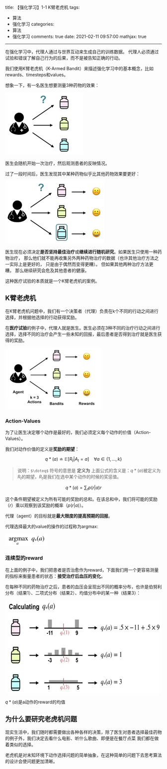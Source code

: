 title: 【强化学习】1-1 K臂老虎机
tags:
  - 算法
  - 强化学习
categories:
  - 算法
  - 强化学习
comments: true
date: 2021-02-11 09:57:00
mathjax: true
---

在强化学习中，代理人通过与世界互动来生成自己的训练数据。 代理人必须通过试验和错误了解自己行为的后果，而不是被告知正确的行动。 

我们使用K臂老虎机（K-Armed Bandit）来描述强化学习中的基本概念，比如rewards、timesteps和values。

想象一下，有一名医生想要测量3种药物的效果：

<img src="/img/rl_21_02_11/01.png" height=200 />

医生会随机开始一次治疗，然后观测患者的反映情况。

过了一段时间后，医生发现其中某种药物似乎比其他药物效果要更好：

<img src="/img/rl_21_02_11/02.png" height=200 />

医生现在必须决定**是否坚持最佳治疗**或**继续进行随机研究**。如果医生只使用一种药物治疗， 那么他们就不能再收集另外两种药物治疗的数据（也许其他治疗方法之一实际上是更好的， 只是由于偶然而变得更糟）。 但如果其他两种治疗方法更糟， 那么继续研究会危及其他患者的健康。 

这种医疗试验的本质就是一个K臂老虎机的案例。

## K臂老虎机

在K臂老虎机问题中，我们有一个决策者（代理）负责在k个不同的行动之间进行选择，并根据他选择的行动获得奖励。

在**医疗试验**的例子中，代理人就是医生。医生必须在3种不同的治疗行动之间进行选择，选择不同的治疗会产生一些未知的回报，最后患者是否得到治疗就是医生获得的奖励。

<img src="/img/rl_21_02_11/03.png" height=200 />

### Action-Values

为了让医生决定哪个动作是最好的，我们必须定义每个动作的价值（Action-Values）。

我们对动作价值的定义是**奖励的期望**：

$$
q*(a) \doteq \mathbb{E}[R_t|A_t=a] 
\ \ \ \  \forall a \in \{1, ..., k\}
$$

> 说明：`$\doteq$` 符号的意思是 **定义为**
> 上面公式的含义是：$q*(a)$被定义为$R_t$的期望，$R_t$是我们在选中某个动作的时候的奖惩值。

$$
q*(a) = \sum_r p(r|a) r
$$

这个条件期望被定义为所有可能的奖励的总和。在该总和中，我们将可能的奖励（$r$）乘以观察到该奖励的概率（$p(r|a)$）。

代理（agent）的目标就是**最大限度的提高预期的回报**。

代理选择最大的value的操作的过程称为argmax:

<img src="/img/rl_21_02_11/04.png" height=40 />

### 连续型的reward

在上面的例子中，我们把患者是否治愈作为reward，下面我们用一个更容易测量的指标来衡量患者的状态：**接受治疗后血压的变化**。

在每种不同的药物治疗之后，患者的血压会呈现出不同的概率分布，也许是伯努利分布（结果1）、二项式分布（结果2）、均值分布中的某一种（结果3）：

<img src="/img/rl_21_02_11/05.png" height=300 />

$q*(a)$是a动作的reward的均值

## 为什么要研究老虎机问题

现实生活中，我们随时都需要做出各种各样的决策，除了医生对患者选择最佳药物的例子外，我们决定去看什么电影、听什么歌曲、即便是在餐厅点菜 我们都在做着类似的选择。

老虎机是对未知环境下动作选择问题的简单抽象，在这种简单的问题下去思考算法的设计会使问题更加清晰。